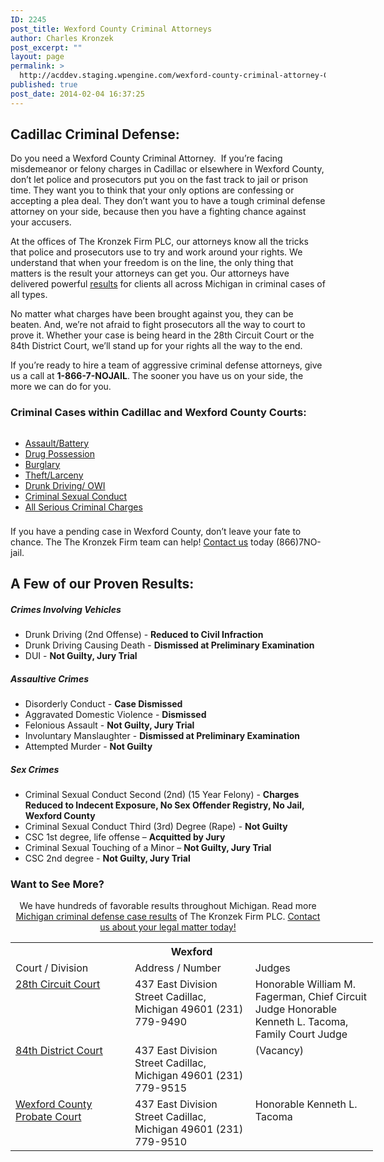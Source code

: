 ```yaml
---
ID: 2245
post_title: Wexford County Criminal Attorneys
author: Charles Kronzek
post_excerpt: ""
layout: page
permalink: >
  http://acddev.staging.wpengine.com/wexford-county-criminal-attorney-Cadillac-Michigan-lawyer-defense.html
published: true
post_date: 2014-02-04 16:37:25
---
```

<h2>Cadillac Criminal Defense:</h2>
Do you need a Wexford County Criminal Attorney.  If you’re facing misdemeanor or felony charges in Cadillac or elsewhere in Wexford County, don’t let police and prosecutors put you on the fast track to jail or prison time. They want you to think that your only options are confessing or accepting a plea deal. They don’t want you to have a tough criminal defense attorney on your side, because then you have a fighting chance against your accusers.

At the offices of The Kronzek Firm PLC, our attorneys know all the tricks that police and prosecutors use to try and work around your rights. We understand that when your freedom is on the line, the only thing that matters is the result your attorneys can get you. Our attorneys have delivered powerful <a href="http://acddev.staging.wpengine.com/proven-results.html">results</a> for clients all across Michigan in criminal cases of all types.

No matter what charges have been brought against you, they can be beaten. And, we’re not afraid to fight prosecutors all the way to court to prove it. Whether your case is being heard in the 28th Circuit Court or the 84th District Court, we’ll stand up for your rights all the way to the end.

If you’re ready to hire a team of aggressive criminal defense attorneys, give us a call at <b>1-866-7-NOJAIL</b>. The sooner you have us on your side, the more we can do for you.
<h3>Criminal Cases within Cadillac and Wexford County Courts:</h3>
<ul class="no-bullets" style="float: left;">
	<li><a href="http://acddev.staging.wpengine.com/assault-charges.html">Assault/Battery</a></li>
	<li><a href="http://acddev.staging.wpengine.com/drug-charges.html">Drug Possession</a></li>
	<li><a href="http://acddev.staging.wpengine.com/burglary-crimes.html">Burglary</a></li>
	<li><a href="http://acddev.staging.wpengine.com/theft-charges.html">Theft/Larceny</a></li>
	<li><a href="http://acddev.staging.wpengine.com/drunk-driving.html">Drunk Driving/ OWI</a></li>
	<li><a href="http://acddev.staging.wpengine.com/sex-crimes.html">Criminal Sexual Conduct</a></li>
	<li><a href="http://acddev.staging.wpengine.com">All Serious Criminal Charges</a></li>
</ul>
&nbsp;

&nbsp;

&nbsp;

&nbsp;

&nbsp;

If you have a pending case in Wexford County, don’t leave your fate to chance. The The Kronzek Firm team can help! <a href="http://acddev.staging.wpengine.com/contact-us.html">Contact us</a> today (866)7NO-jail.
<h2 class="ctas" style="text-align: left;">A Few of our Proven Results:</h2>
<h5>Crimes Involving Vehicles</h5>
<ul class="county-lis">
	<li>Drunk Driving (2nd Offense) - <b>Reduced to Civil Infraction</b></li>
	<li>Drunk Driving Causing Death - <strong>Dismissed at Preliminary Examination</strong></li>
	<li>DUI - <strong>Not Guilty, Jury Trial</strong></li>
</ul>
<h5>Assaultive Crimes</h5>
<ul class="county-lis">
	<li>Disorderly Conduct - <b>Case Dismissed</b></li>
	<li>Aggravated Domestic Violence - <b>Dismissed</b></li>
	<li>Felonious Assault - <strong>Not Guilty, Jury Trial</strong></li>
	<li>Involuntary Manslaughter - <strong>Dismissed at Preliminary Examination</strong></li>
	<li>Attempted Murder - <strong>Not Guilty</strong></li>
</ul>
<h5>Sex Crimes</h5>
<ul class="county-lis">
	<li>Criminal Sexual Conduct Second (2nd) (15 Year Felony) - <b>Charges Reduced to Indecent Exposure, No Sex Offender Registry, No Jail, Wexford County</b></li>
	<li>Criminal Sexual Conduct Third (3rd) Degree (Rape) - <b>Not Guilty</b></li>
	<li>CSC 1st degree, life offense – <b>Acquitted by Jury</b></li>
	<li>Criminal Sexual Touching of a Minor – <b>Not Guilty, Jury Trial</b></li>
	<li>CSC 2nd degree - <strong>Not Guilty, Jury Trial</strong></li>
</ul>
<h3>Want to See More?</h3>
<p class="ctas" style="text-align: center;">We have hundreds of favorable results throughout Michigan. Read more <a href="http://acddev.staging.wpengine.com/proven-results.html">Michigan criminal defense case results</a> of The Kronzek Firm PLC.
<a href="http://acddev.staging.wpengine.com/contact-us.html">Contact us about your legal matter today!</a></p>

<table class="districts" style="width: 580px !important;" cellspacing="0">
<tbody>
<tr>
<th colspan="3">Wexford</th>
</tr>
<tr class="subjects">
<td width="225">Court / Division</td>
<td width="225">Address / Number</td>
<td width="225">Judges</td>
</tr>
<tr>
<td valign="top"><a href="http://www.wexfordcounty.org/Courts/tabid/4254/Default.aspx" target="_blank">28th Circuit Court</a></td>
<td valign="top">437 East Division Street
Cadillac, Michigan 49601
(231) 779-9490</td>
<td valign="top">Honorable William M. Fagerman, Chief Circuit Judge
Honorable Kenneth L. Tacoma, Family Court Judge</td>
</tr>
<tr>
<td valign="top"><a href="http://www.wexfordcounty.org/Courts/DistrictCourt/tabid/4258/Default.aspx" target="_blank">84th District Court</a></td>
<td valign="top">437 East Division Street
Cadillac, Michigan 49601
(231) 779-9515</td>
<td valign="top">(Vacancy)</td>
</tr>
<tr>
<td valign="top"><a href="http://www.wexfordcounty.org/Courts/ProbateCourt/tabid/4259/Default.aspx" target="_blank">Wexford County Probate Court</a></td>
<td valign="top">437 East Division Street Cadillac, Michigan 49601
(231) 779-9510</td>
<td valign="top">Honorable Kenneth L. Tacoma</td>
</tr>
<!-- >

<a href="" target="_blank">
<tr>
<td valign="top"></td>
<td valign="top"></td>
<td valign="top"></td>
</tr>
<--></tbody>
</table>